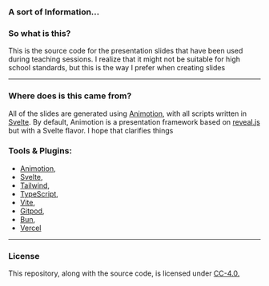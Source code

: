 ### A sort of Information...

### So what is this?
This is the source code for the presentation slides that have been used during teaching sessions. I realize that it might not be suitable for high school standards, but this is the way I prefer when creating slides
___
### Where does is this came from?
All of the slides are generated using [Animotion](https://animotion.pages.dev/), with all scripts written in [Svelte](https://svelte.dev/). By default, Animotion is a presentation framework based on [reveal.js](reveal.js) but with a Svelte flavor. I hope that clarifies things

### Tools & Plugins:
- [Animotion](https://animotion.pages.dev/),
- [Svelte](https://animotion.pages.dev/),
- [Tailwind](https://tailwindcss.com/),
- [TypeScript](https://www.typescriptlang.org/),
- [Vite](https://vite.dev/),
- [Gitpod](https://gitpod.io/),
- [Bun](https://bun.sh/),
- [Vercel](https://vercel.com/dashboard)
___
### License
This repository, along with the source code, is licensed under [CC-4.0.](/LICENSE)